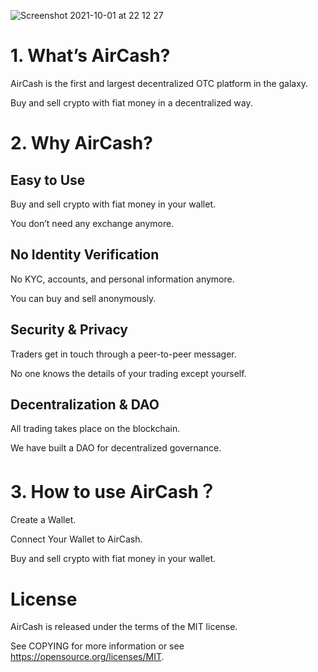 ![Screenshot 2021-10-01 at 22 12 27](https://user-images.githubusercontent.com/84432217/135695913-ec6d247c-fa6b-44ed-be0f-af45adaf9986.jpg)

# 1. What’s AirCash?

AirCash is the first and largest decentralized OTC platform in the galaxy.

Buy and sell crypto with fiat money in a decentralized way.

# 2. Why AirCash?

## Easy to Use

Buy and sell crypto with fiat money in your wallet.

You don’t need any exchange anymore.

## No Identity Verification

No KYC, accounts, and personal information anymore.

You can buy and sell anonymously.

## Security & Privacy 

Traders get in touch through a peer-to-peer messager.

No one knows the details of your trading except yourself.

## Decentralization & DAO

All trading takes place on the blockchain.

We have built a DAO for decentralized governance. 

# 3. How to use AirCash？

Create a Wallet.

Connect Your Wallet to AirCash.

Buy and sell crypto with fiat money in your wallet.

# License

AirCash is released under the terms of the MIT license. 

See COPYING for more information or see https://opensource.org/licenses/MIT.
